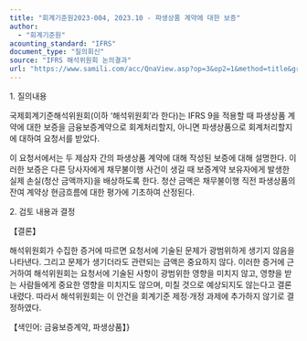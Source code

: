 ```yaml
---
title: "회계기준원2023-004, 2023.10 - 파생상품 계약에 대한 보증"
author:
  - "회계기준원"
acounting_standard: "IFRS"
document_type: "질의회신"
source: "IFRS 해석위원회 논의결과"
url: "https://www.samili.com/acc/QnaView.asp?op=3&op2=1&method=title&group=2123-15;1&orgcode=2&searchword=&page=1&code=%ED%9A%8C%EA%B3%84%EA%B8%B0%EC%A4%80%EC%9B%902023%2D004%3A20231031"
---
```

1\. 질의내용

국제회계기준해석위원회(이하 ‘해석위원회’라 한다)는 IFRS 9을 적용할 때 파생상품 계약에 대한 보증을 금융보증계약으로 회계처리할지, 아니면 파생상품으로 회계처리할지에 대하여 요청서를 받았다.

이 요청서에서는 두 제삼자 간의 파생상품 계약에 대해 작성된 보증에 대해 설명한다. 이러한 보증은 다른 당사자에게 채무불이행 사건이 생길 때 보증계약 보유자에게 발생한 실제 손실(청산 금액까지)을 배상하도록 한다. 청산 금액은 채무불이행 직전 파생상품의 잔여 계약상 현금흐름에 대한 평가에 기초하여 산정된다.

  

2\. 검토 내용과 결정

【결론】

해석위원회가 수집한 증거에 따르면 요청서에 기술된 문제가 광범위하게 생기지 않음을 나타낸다. 그리고 문제가 생기더라도 관련되는 금액은 중요하지 않다. 이러한 증거에 근거하여 해석위원회는 요청서에 기술된 사항이 광범위한 영향을 미치지 않고, 영향을 받는 사람들에게 중요한 영향을 미치지도 않으며, 미칠 것으로 예상되지도 않는다고 결론 내렸다. 따라서 해석위원회는 이 안건을 회계기준 제정·개정 과제에 추가하지 않기로 결정하였다.

  

【색인어: 금융보증계약, 파생상품】}